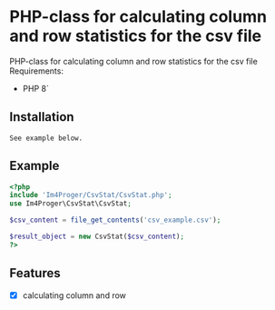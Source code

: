 # PHP-class for calculating column and row statistics for the csv file

PHP-class for calculating column and row statistics for the csv file
Requirements:
- PHP 8`


## Installation

```
See example below.
```


## Example

```php
<?php
include 'Im4Proger/CsvStat/CsvStat.php';
use Im4Proger\CsvStat\CsvStat;

$csv_content = file_get_contents('csv_example.csv');

$result_object = new CsvStat($csv_content);
?>
```


## Features

- [x] calculating column and row